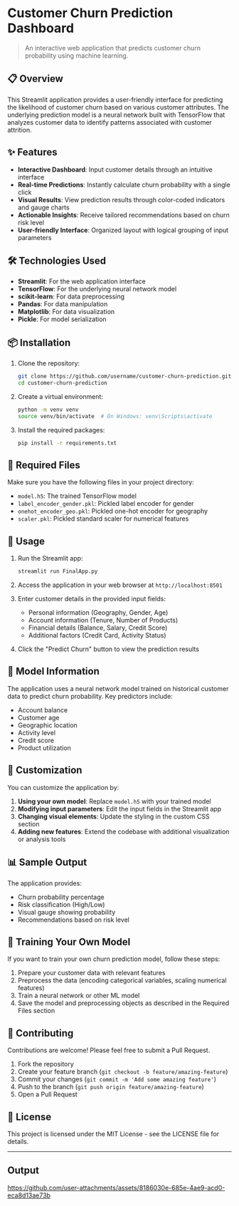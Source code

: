 # Customer Churn Prediction Dashboard

> An interactive web application that predicts customer churn probability using machine learning.

## 📋 Overview

This Streamlit application provides a user-friendly interface for predicting the likelihood of customer churn based on various customer attributes. The underlying prediction model is a neural network built with TensorFlow that analyzes customer data to identify patterns associated with customer attrition.

## ✨ Features

- **Interactive Dashboard**: Input customer details through an intuitive interface
- **Real-time Predictions**: Instantly calculate churn probability with a single click
- **Visual Results**: View prediction results through color-coded indicators and gauge charts
- **Actionable Insights**: Receive tailored recommendations based on churn risk level
- **User-friendly Interface**: Organized layout with logical grouping of input parameters

## 🛠️ Technologies Used

- **Streamlit**: For the web application interface
- **TensorFlow**: For the underlying neural network model
- **scikit-learn**: For data preprocessing
- **Pandas**: For data manipulation
- **Matplotlib**: For data visualization
- **Pickle**: For model serialization

## 📦 Installation

1. Clone the repository:
   ```bash
   git clone https://github.com/username/customer-churn-prediction.git
   cd customer-churn-prediction
   ```

2. Create a virtual environment:
   ```bash
   python -m venv venv
   source venv/bin/activate  # On Windows: venv\Scripts\activate
   ```

3. Install the required packages:
   ```bash
   pip install -r requirements.txt
   ```

## 📄 Required Files

Make sure you have the following files in your project directory:

- `model.h5`: The trained TensorFlow model
- `label_encoder_gender.pkl`: Pickled label encoder for gender
- `onehot_encoder_geo.pkl`: Pickled one-hot encoder for geography
- `scaler.pkl`: Pickled standard scaler for numerical features

## 🚀 Usage

1. Run the Streamlit app:
   ```bash
   streamlit run FinalApp.py
   ```

2. Access the application in your web browser at `http://localhost:8501`

3. Enter customer details in the provided input fields:
   - Personal information (Geography, Gender, Age)
   - Account information (Tenure, Number of Products)
   - Financial details (Balance, Salary, Credit Score)
   - Additional factors (Credit Card, Activity Status)

4. Click the "Predict Churn" button to view the prediction results

## 🧠 Model Information

The application uses a neural network model trained on historical customer data to predict churn probability. Key predictors include:

- Account balance
- Customer age
- Geographic location
- Activity level
- Credit score
- Product utilization

## 🔧 Customization

You can customize the application by:

1. **Using your own model**: Replace `model.h5` with your trained model
2. **Modifying input parameters**: Edit the input fields in the Streamlit app
3. **Changing visual elements**: Update the styling in the custom CSS section
4. **Adding new features**: Extend the codebase with additional visualization or analysis tools

## 📊 Sample Output

The application provides:

- Churn probability percentage
- Risk classification (High/Low)
- Visual gauge showing probability
- Recommendations based on risk level

## 📝 Training Your Own Model

If you want to train your own churn prediction model, follow these steps:

1. Prepare your customer data with relevant features
2. Preprocess the data (encoding categorical variables, scaling numerical features)
3. Train a neural network or other ML model
4. Save the model and preprocessing objects as described in the Required Files section

## 🤝 Contributing

Contributions are welcome! Please feel free to submit a Pull Request.

1. Fork the repository
2. Create your feature branch (`git checkout -b feature/amazing-feature`)
3. Commit your changes (`git commit -m 'Add some amazing feature'`)
4. Push to the branch (`git push origin feature/amazing-feature`)
5. Open a Pull Request

## 📜 License

This project is licensed under the MIT License - see the LICENSE file for details.

---
## Output


https://github.com/user-attachments/assets/8186030e-685e-4ae9-acd0-eca8d13ae73b


